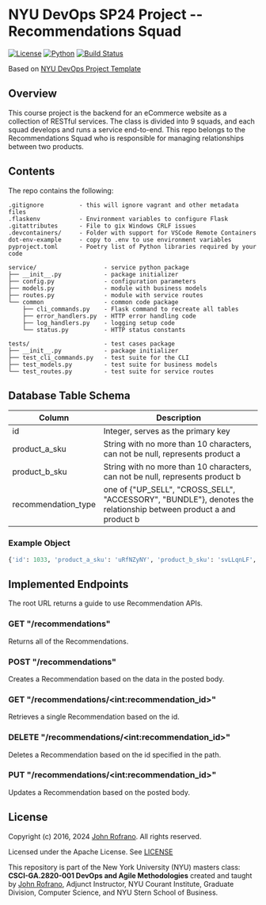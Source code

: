 # NYU DevOps SP24 Project -- Recommendations Squad

[![License](https://img.shields.io/badge/License-Apache_2.0-blue.svg)](https://opensource.org/licenses/Apache-2.0)
[![Python](https://img.shields.io/badge/Language-Python-blue.svg)](https://python.org/)
[![Build Status](https://github.com/CSCI-GA-2820-SP24-003/recommendations/actions/workflows/ci.yml/badge.svg)](https://github.com/CSCI-GA-2820-SP24-003/recommendations/actions)

Based on [NYU DevOps Project Template](github.com/nyu-devops/project-template)

## Overview

This course project is the backend for an eCommerce website as a collection of RESTful services. The class is divided into 9 squads, and each squad develops and runs a service end-to-end. This repo belongs to the Recommendations Squad who is responsible for managing relationships between two products.

## Contents

The repo contains the following:

```text
.gitignore          - this will ignore vagrant and other metadata files
.flaskenv           - Environment variables to configure Flask
.gitattributes      - File to gix Windows CRLF issues
.devcontainers/     - Folder with support for VSCode Remote Containers
dot-env-example     - copy to .env to use environment variables
pyproject.toml      - Poetry list of Python libraries required by your code

service/                   - service python package
├── __init__.py            - package initializer
├── config.py              - configuration parameters
├── models.py              - module with business models
├── routes.py              - module with service routes
└── common                 - common code package
    ├── cli_commands.py    - Flask command to recreate all tables
    ├── error_handlers.py  - HTTP error handling code
    ├── log_handlers.py    - logging setup code
    └── status.py          - HTTP status constants

tests/                     - test cases package
├── __init__.py            - package initializer
├── test_cli_commands.py   - test suite for the CLI
├── test_models.py         - test suite for business models
└── test_routes.py         - test suite for service routes
```

## Database Table Schema

| Column | Description |
| ------ | ----------- |
| id | Integer, serves as the primary key |
| product_a_sku |  String with no more than 10 characters, can not be null, represents product a |
| product_b_sku |  String with no more than 10 characters, can not be null, represents product b |
| recommendation_type | one of {"UP_SELL", "CROSS_SELL", "ACCESSORY", "BUNDLE"}, denotes the relationship between product a and product b |

### Example Object

```Python
{'id': 1033, 'product_a_sku': 'uRfNZyNY', 'product_b_sku': 'svLLqnLF', 'type': 'ACCESSORY'}
```

## Implemented Endpoints

The root URL returns a guide to use Recommendation APIs.

### GET "/recommendations"

Returns all of the Recommendations.

### POST "/recommendations"

Creates a Recommendation based on the data in the posted body.

### GET "/recommendations/\<int:recommendation_id\>"

Retrieves a single Recommendation based on the id.

### DELETE "/recommendations/\<int:recommendation_id\>"

Deletes a Recommendation based on the id specified in the path.

### PUT "/recommendations/\<int:recommendation_id\>"

Updates a Recommendation based on the posted body.

## License

Copyright (c) 2016, 2024 [John Rofrano](https://www.linkedin.com/in/JohnRofrano/). All rights reserved.

Licensed under the Apache License. See [LICENSE](LICENSE)

This repository is part of the New York University (NYU) masters class: **CSCI-GA.2820-001 DevOps and Agile Methodologies** created and taught by [John Rofrano](https://cs.nyu.edu/~rofrano/), Adjunct Instructor, NYU Courant Institute, Graduate Division, Computer Science, and NYU Stern School of Business.
